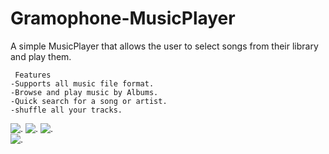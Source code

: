 # Gramophone-MusicPlayer
A simple MusicPlayer that allows the user to select songs from their library and play them.

     Features
    -Supports all music file format.
    -Browse and play music by Albums.
    -Quick search for a song or artist.
    -shuffle all your tracks.
 
 
![.](shorturl.at/afirP)
![.](shorturl.at/ahtE9)
![.](shorturl.at/aAGHT)   
![.](shorturl.at/kqy57)
